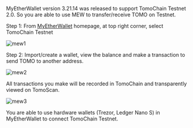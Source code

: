 MyEtherWallet version 3.21.14 was released to support TomoChain Testnet 2.0. So you are able to use MEW to transfer/receive TOMO on Testnet.

Step 1: From <a href="https://myetherwallet.com" target="_blank">MyEtherWallet</a> homepage, at top right corner, select TomoChain Testnet

![mew1](/figures/mew1.png)

Step 2: Import/create a wallet, view the balance and make a transaction to send TOMO to another address.

![mew2](/figures/mew2.png)

All transactions you make will be recorded in TomoChain and transparently viewed on TomoScan.

![mew3](/figures/mew3.png)

You are able to use hardware wallets (Trezor, Ledger Nano S) in MyEtherWallet to connect TomoChain Testnet.
